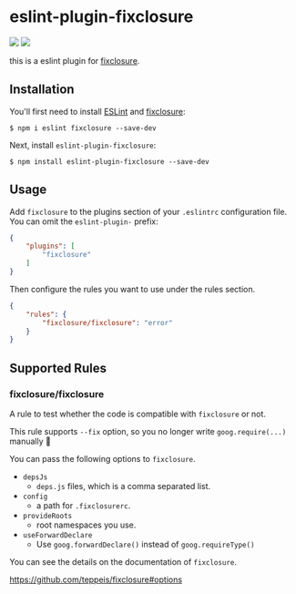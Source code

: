 # eslint-plugin-fixclosure
[![](https://github.com/koba04/eslint-plugin-fixclosure/workflows/test/badge.svg)](https://github.com/koba04/eslint-plugin-fixclosure/actions?workflow=test)
[![](https://github.com/koba04/eslint-plugin-fixclosure/workflows/lint/badge.svg)](https://github.com/koba04/eslint-plugin-fixclosure/actions?workflow=lint)

this is a eslint plugin for [fixclosure](https://github.com/teppeis/fixclosure).

## Installation

You'll first need to install [ESLint](http://eslint.org) and [fixclosure](https://github.com/teppeis/fixclosure):

```
$ npm i eslint fixclosure --save-dev
```

Next, install `eslint-plugin-fixclosure`:

```
$ npm install eslint-plugin-fixclosure --save-dev
```

## Usage

Add `fixclosure` to the plugins section of your `.eslintrc` configuration file. You can omit the `eslint-plugin-` prefix:

```json
{
    "plugins": [
        "fixclosure"
    ]
}
```


Then configure the rules you want to use under the rules section.

```json
{
    "rules": {
        "fixclosure/fixclosure": "error"
    }
}
```

## Supported Rules

### fixclosure/fixclosure

A rule to test whether the code is compatible with `fixclosure` or not.

This rule supports `--fix` option, so you no longer write `goog.require(...)` manually :rocket:

You can pass the following options to `fixclosure`.

- `depsJs`
    - `deps.js` files, which is a comma separated list.
- `config`
    - a path for `.fixclosurerc`.
- `provideRoots`
    - root namespaces you use.
- `useForwardDeclare`
    - Use `goog.forwardDeclare()` instead of `goog.requireType()`

You can see the details on the documentation of `fixclosure`.

https://github.com/teppeis/fixclosure#options

